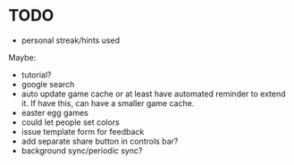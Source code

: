 # TODO

- personal streak/hints used

Maybe:

- tutorial?
- google search
- auto update game cache or at least have automated reminder to extend it. If have this, can have a smaller game cache.
- easter egg games
- could let people set colors
- issue template form for feedback
- add separate share button in controls bar?
- background sync/periodic sync?
